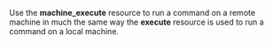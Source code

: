 Use the **machine_execute** resource to run a command on a remote
machine in much the same way the **execute** resource is used to run a
command on a local machine.